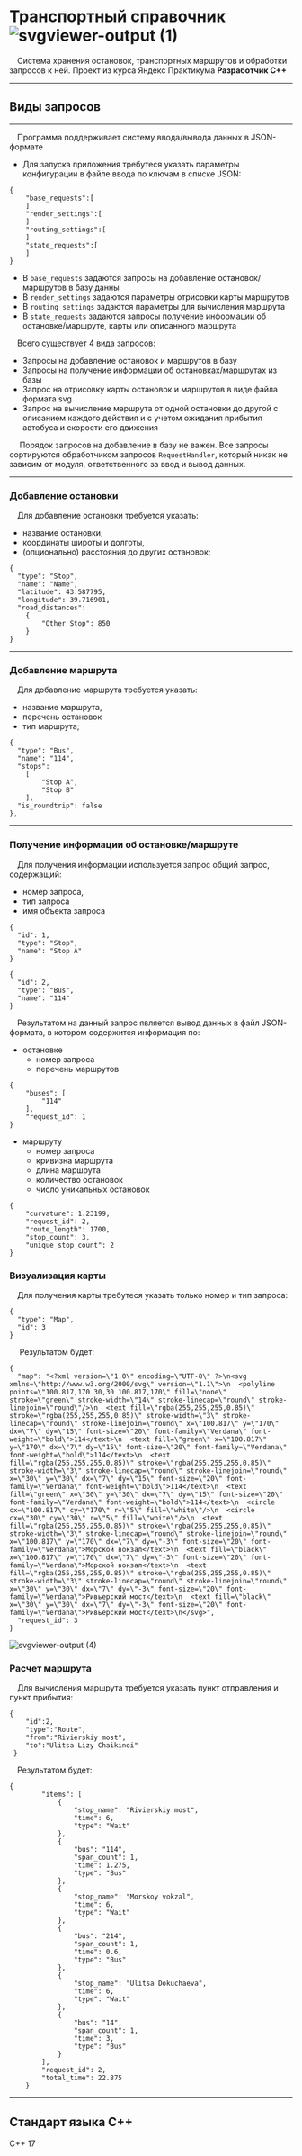 # Транспортный справочник  ![svgviewer-output (1)](https://github.com/artndx/transport-catalogue/assets/142813897/8f1246d0-9ad7-4014-973a-e498f1da3c62)

&emsp;Система хранения остановок, транспортных маршрутов и обработки запросов к ней. Проект из курса Яндекс Практикума **Разработчик C++** 

---

## Виды запросов

---

&emsp;Программа поддерживает систему ввода/вывода данных в JSON-формате

- Для запуска приложения требутеся указать параметры конфигурации в файле ввода по ключам в списке JSON:
```
{
    "base_requests":[
    ]
    "render_settings":[
    ]
    "routing_settings":[
    ]
    "state_requests":[
    ]
}
```
- В  ```base_requests``` задаются запросы на добавление остановок/маршрутов в базу данны
- В  ```render_settings``` задаются параметры отрисовки карты маршрутов
- В  ```routing_settings``` задаются параметры для вычисления маршрута
- В  ```state_requests``` задаются запросы получение информации об остановке/маршруте, карты или описанного маршрута

&emsp;Всего существует 4 вида запросов:

- Запросы на добавление остановок и маршрутов в базу
- Запросы на получение информации об остановках/маршрутах из базы
- Запрос на отрисовку карты остановок и маршрутов в виде файла формата svg
- Запрос на вычисление маршрута от одной остановки до другой с описанием каждого действия и с учетом ожидания прибытия автобуса и скорости его движения

&emsp; Порядок запросов на добавление в базу не важен. Все запросы сортируются обработчиком запросов ```RequestHandler```, который никак не зависим от модуля, ответственного за ввод и вывод данных.

---

### Добавление остановки
&emsp;Для добавление остановки требуется указать:
- название остановки, 
- координаты широты и долготы,
- (опционально) расстояния до других остановок;

```
{
  "type": "Stop",
  "name": "Name",
  "latitude": 43.587795,
  "longitude": 39.716901,
  "road_distances": 
    {
        "Other Stop": 850
    }
}
```

---
### Добавление маршрута
&emsp;Для добавление маршрута требуется указать:
- название маршрута, 
- перечень остановок
- тип маршрута;

```
{
  "type": "Bus",
  "name": "114",
  "stops": 
    [
        "Stop A", 
        "Stop B"
    ],
  "is_roundtrip": false
},
```
---
### Получение информации об остановке/маршруте
&emsp;Для получения информации используется запрос общий запрос, содержащий:
- номер запроса,
- тип запроса
- имя объекта запроса
```
{
  "id": 1,
  "type": "Stop",
  "name": "Stop A"
}
```
```
{
  "id": 2,
  "type": "Bus",
  "name": "114"
}
```

&emsp;Результатом на данный запрос является вывод данных в файл JSON-формата, в котором содержится информация по:
- остановке
    - номер запроса
    - перечень маршрутов
```
{
    "buses": [
        "114"
    ],
    "request_id": 1
}
```
- маршруту
    - номер запроса
    - кривизна маршрута
    - длина маршрута
    - количество остановок
    - число уникальных остановок
```
{
    "curvature": 1.23199,
    "request_id": 2,
    "route_length": 1700,
    "stop_count": 3,
    "unique_stop_count": 2
}
```
### Визуализация карты
&emsp;Для получения карты требутеся указать только номер и тип запроса:
```
{
  "type": "Map",
  "id": 3
}
```
&emsp; Результатом будет:
```
{
  "map": "<?xml version=\"1.0\" encoding=\"UTF-8\" ?>\n<svg xmlns=\"http://www.w3.org/2000/svg\" version=\"1.1\">\n  <polyline points=\"100.817,170 30,30 100.817,170\" fill=\"none\" stroke=\"green\" stroke-width=\"14\" stroke-linecap=\"round\" stroke-linejoin=\"round\"/>\n  <text fill=\"rgba(255,255,255,0.85)\" stroke=\"rgba(255,255,255,0.85)\" stroke-width=\"3\" stroke-linecap=\"round\" stroke-linejoin=\"round\" x=\"100.817\" y=\"170\" dx=\"7\" dy=\"15\" font-size=\"20\" font-family=\"Verdana\" font-weight=\"bold\">114</text>\n  <text fill=\"green\" x=\"100.817\" y=\"170\" dx=\"7\" dy=\"15\" font-size=\"20\" font-family=\"Verdana\" font-weight=\"bold\">114</text>\n  <text fill=\"rgba(255,255,255,0.85)\" stroke=\"rgba(255,255,255,0.85)\" stroke-width=\"3\" stroke-linecap=\"round\" stroke-linejoin=\"round\" x=\"30\" y=\"30\" dx=\"7\" dy=\"15\" font-size=\"20\" font-family=\"Verdana\" font-weight=\"bold\">114</text>\n  <text fill=\"green\" x=\"30\" y=\"30\" dx=\"7\" dy=\"15\" font-size=\"20\" font-family=\"Verdana\" font-weight=\"bold\">114</text>\n  <circle cx=\"100.817\" cy=\"170\" r=\"5\" fill=\"white\"/>\n  <circle cx=\"30\" cy=\"30\" r=\"5\" fill=\"white\"/>\n  <text fill=\"rgba(255,255,255,0.85)\" stroke=\"rgba(255,255,255,0.85)\" stroke-width=\"3\" stroke-linecap=\"round\" stroke-linejoin=\"round\" x=\"100.817\" y=\"170\" dx=\"7\" dy=\"-3\" font-size=\"20\" font-family=\"Verdana\">Морской вокзал</text>\n  <text fill=\"black\" x=\"100.817\" y=\"170\" dx=\"7\" dy=\"-3\" font-size=\"20\" font-family=\"Verdana\">Морской вокзал</text>\n  <text fill=\"rgba(255,255,255,0.85)\" stroke=\"rgba(255,255,255,0.85)\" stroke-width=\"3\" stroke-linecap=\"round\" stroke-linejoin=\"round\" x=\"30\" y=\"30\" dx=\"7\" dy=\"-3\" font-size=\"20\" font-family=\"Verdana\">Ривьерский мост</text>\n  <text fill=\"black\" x=\"30\" y=\"30\" dx=\"7\" dy=\"-3\" font-size=\"20\" font-family=\"Verdana\">Ривьерский мост</text>\n</svg>",
  "request_id": 3
}
```
![svgviewer-output (4)](https://github.com/artndx/transport-catalogue/assets/142813897/df9c5cb2-3b37-49bc-984a-763aa6047959)


### Расчет маршрута
&emsp;Для вычисления маршрута требуется указать пункт отправления и пункт прибытия:
```
{
    "id":2,
    "type":"Route",
    "from":"Rivierskiy most",
    "to":"Ulitsa Lizy Chaikinoi"
 }
```
&emsp;Результатом будет:
```
{
        "items": [
            {
                "stop_name": "Rivierskiy most",
                "time": 6,
                "type": "Wait"
            },
            {
                "bus": "114",
                "span_count": 1,
                "time": 1.275,
                "type": "Bus"
            },
            {
                "stop_name": "Morskoy vokzal",
                "time": 6,
                "type": "Wait"
            },
            {
                "bus": "214",
                "span_count": 1,
                "time": 0.6,
                "type": "Bus"
            },
            {
                "stop_name": "Ulitsa Dokuchaeva",
                "time": 6,
                "type": "Wait"
            },
            {
                "bus": "14",
                "span_count": 1,
                "time": 3,
                "type": "Bus"
            }
        ],
        "request_id": 2,
        "total_time": 22.875
    }
```

---

## Стандарт языка C++

C++ 17


 
